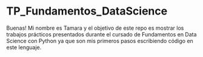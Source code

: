 # TP_Fundamentos_DataScience

Buenas! 
Mi nombre es Tamara y el objetivo de este repo es mostrar los trabajos prácticos presentados durante el cursado de Fundamentos en Data Science con Python ya que son mis primeros pasos escribiendo código en este lenguaje.
